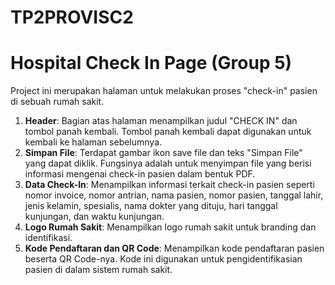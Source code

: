# TP2PROVISC2

# Hospital Check In Page (Group 5)
Project ini merupakan halaman untuk melakukan proses "check-in" pasien di sebuah rumah sakit.

1. **Header**: Bagian atas halaman menampilkan judul "CHECK IN" dan tombol panah kembali. Tombol panah kembali dapat digunakan untuk kembali ke halaman sebelumnya.
2. **Simpan File**: Terdapat gambar ikon save file dan teks "Simpan File" yang dapat diklik. Fungsinya adalah untuk menyimpan file yang berisi informasi mengenai check-in pasien dalam bentuk PDF.
3. **Data Check-In**: Menampilkan informasi terkait check-in pasien seperti nomor invoice, nomor antrian, nama pasien, nomor pasien, tanggal lahir, jenis kelamin, spesialis, nama dokter yang dituju, hari tanggal kunjungan, dan waktu kunjungan.
4. **Logo Rumah Sakit**: Menampilkan logo rumah sakit untuk branding dan identifikasi.
5. **Kode Pendaftaran dan QR Code**: Menampilkan kode pendaftaran pasien beserta QR Code-nya. Kode ini digunakan untuk pengidentifikasian pasien di dalam sistem rumah sakit.
